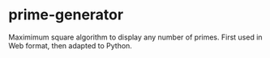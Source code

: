 # prime-generator
Maximimum square algorithm to display any number of primes. First used in Web format, then adapted to Python.
